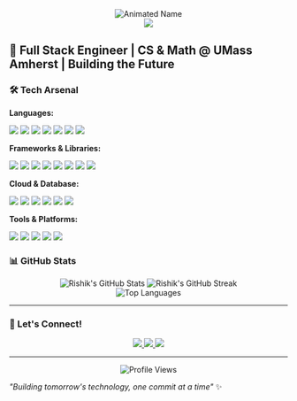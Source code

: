 <div align="center">
  <img src="https://readme-typing-svg.herokuapp.com?font=Orbitron&size=60&duration=3000&pause=1000&color=00D9FF&center=true&vCenter=true&width=600&height=100&lines=RISHIK;" alt="Animated Name" />
</div>
<div align="center">
  <img src="https://capsule-render.vercel.app/api?type=waving&color=gradient&customColorList=6,11,20&height=180&section=header&text=🚀%20WELCOME%20TO%20MY%20UNIVERSE%20🚀&fontSize=25&fontColor=fff&animation=twinkling&fontAlignY=40" />
</div>

## 🚀 Full Stack Engineer | CS & Math @ UMass Amherst | Building the Future

### 🛠️ Tech Arsenal

**Languages:**
<p>
  <img src="https://img.shields.io/badge/Python-3776AB?style=for-the-badge&logo=python&logoColor=white" />
  <img src="https://img.shields.io/badge/Java-ED8B00?style=for-the-badge&logo=java&logoColor=white" />
  <img src="https://img.shields.io/badge/JavaScript-F7DF1E?style=for-the-badge&logo=javascript&logoColor=black" />
  <img src="https://img.shields.io/badge/TypeScript-007ACC?style=for-the-badge&logo=typescript&logoColor=white" />
  <img src="https://img.shields.io/badge/Swift-FA7343?style=for-the-badge&logo=swift&logoColor=white" />
  <img src="https://img.shields.io/badge/C-00599C?style=for-the-badge&logo=c&logoColor=white" />
  <img src="https://img.shields.io/badge/C++-00599C?style=for-the-badge&logo=c%2B%2B&logoColor=white" />
</p>

**Frameworks & Libraries:**
<p>
  <img src="https://img.shields.io/badge/React-20232A?style=for-the-badge&logo=react&logoColor=61DAFB" />
  <img src="https://img.shields.io/badge/React_Native-20232A?style=for-the-badge&logo=react&logoColor=61DAFB" />
  <img src="https://img.shields.io/badge/Node.js-43853D?style=for-the-badge&logo=node.js&logoColor=white" />
  <img src="https://img.shields.io/badge/Express.js-404D59?style=for-the-badge" />
  <img src="https://img.shields.io/badge/Next.js-000000?style=for-the-badge&logo=nextdotjs&logoColor=white" />
  <img src="https://img.shields.io/badge/SwiftUI-FA7343?style=for-the-badge&logo=swift&logoColor=white" />
  <img src="https://img.shields.io/badge/TensorFlow-FF6F00?style=for-the-badge&logo=tensorflow&logoColor=white" />
  <img src="https://img.shields.io/badge/PyTorch-EE4C2C?style=for-the-badge&logo=pytorch&logoColor=white" />
</p>

**Cloud & Database:**
<p>
  <img src="https://img.shields.io/badge/AWS-232F3E?style=for-the-badge&logo=amazon-aws&logoColor=white" />
  <img src="https://img.shields.io/badge/Microsoft_Azure-0089D0?style=for-the-badge&logo=microsoft-azure&logoColor=white" />
  <img src="https://img.shields.io/badge/Google_Cloud-4285F4?style=for-the-badge&logo=google-cloud&logoColor=white" />
  <img src="https://img.shields.io/badge/MongoDB-4EA94B?style=for-the-badge&logo=mongodb&logoColor=white" />
  <img src="https://img.shields.io/badge/PostgreSQL-316192?style=for-the-badge&logo=postgresql&logoColor=white" />
  <img src="https://img.shields.io/badge/Redis-DC382D?style=for-the-badge&logo=redis&logoColor=white" />
</p>

**Tools & Platforms:**
<p>
  <img src="https://img.shields.io/badge/Docker-2CA5E0?style=for-the-badge&logo=docker&logoColor=white" />
  <img src="https://img.shields.io/badge/Git-F05032?style=for-the-badge&logo=git&logoColor=white" />
  <img src="https://img.shields.io/badge/Linux-FCC624?style=for-the-badge&logo=linux&logoColor=black" />
  <img src="https://img.shields.io/badge/Arduino-00979D?style=for-the-badge&logo=arduino&logoColor=white" />
  <img src="https://img.shields.io/badge/Xcode-007ACC?style=for-the-badge&logo=xcode&logoColor=white" />
</p>

### 📊 GitHub Stats

<div align="center">
  <img src="https://github-readme-stats.vercel.app/api?username=rishikmuthyala&show_icons=true&theme=radical&hide_border=true" alt="Rishik's GitHub Stats" />
  <img src="https://github-readme-streak-stats.herokuapp.com/?user=rishikmuthyala&theme=radical&hide_border=true" alt="Rishik's GitHub Streak" />
</div>

<div align="center">
  <img src="https://github-readme-stats.vercel.app/api/top-langs/?username=rishikmuthyala&layout=compact&theme=radical&hide_border=true" alt="Top Languages" />
</div>

---

### 🤝 Let's Connect!

<div align="center">
  <a href="https://rishikmuthyala.pro">
    <img src="https://img.shields.io/badge/Portfolio-000000?style=for-the-badge&logo=vercel&logoColor=white" />
  </a>
  <a href="https://linkedin.com/in/rishikmuthyala">
    <img src="https://img.shields.io/badge/LinkedIn-0077B5?style=for-the-badge&logo=linkedin&logoColor=white" />
  </a>
  <a href="mailto:rishikmuthyala05@gmail.com">
    <img src="https://img.shields.io/badge/Email-D14836?style=for-the-badge&logo=gmail&logoColor=white" />
  </a>
</div>

---

<div align="center">
  <img src="https://komarev.com/ghpvc/?username=rishikmuthyala&color=blueviolet&style=for-the-badge" alt="Profile Views" />
</div>

*"Building tomorrow's technology, one commit at a time"* ✨
